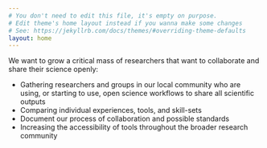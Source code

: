 ```yaml
---
# You don't need to edit this file, it's empty on purpose.
# Edit theme's home layout instead if you wanna make some changes
# See: https://jekyllrb.com/docs/themes/#overriding-theme-defaults
layout: home
---
```


We want to grow a critical mass of researchers that want to collaborate and share their science openly:

* Gathering researchers and groups in our local community who are using, or starting to use, open science workflows to share all scientific outputs
* Comparing individual experiences, tools, and skill-sets
* Document our process of collaboration and possible standards
* Increasing the accessibility of tools throughout the broader research community
